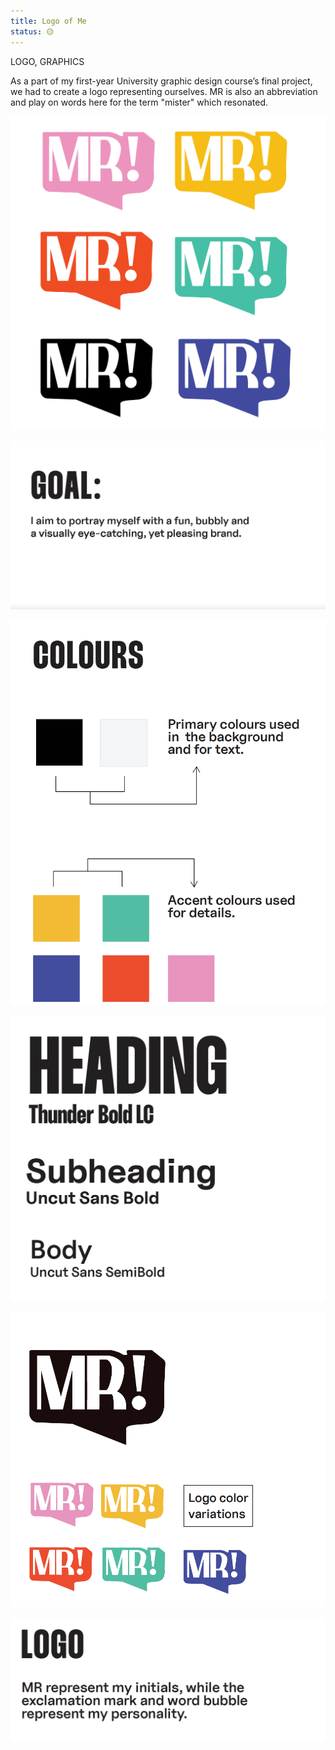 ```yaml
---
title: Logo of Me
status: 🟡
---
```


LOGO, GRAPHICS

As a part of my first-year University graphic design course’s final project, we had to create a logo representing ourselves. MR is also an abbreviation and play on words here for the term "mister" which resonated.

![](/assets/images/mrlogo.png)

![](/assets/images/mrgoal.png)

![](/assets/images/mrcolours.png)

![](/assets/images/mrtypography.png)

![](/assets/images/mrlogolayout.png)

![](/assets/images/mrlogoexplain.png)




